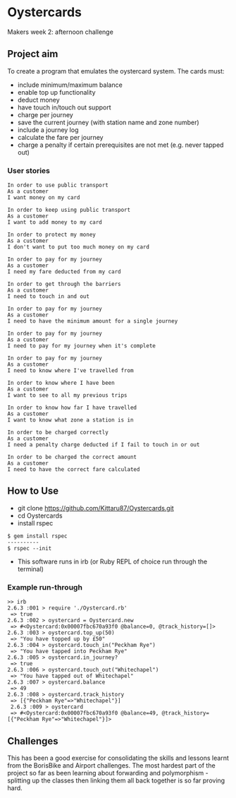 # Oystercards
Makers week 2: afternoon challenge

## Project aim
To create a program that emulates the oystercard system. The cards must:
* include minimum/maximum balance
* enable top up functionality
* deduct money
* have touch in/touch out support
* charge per journey
* save the current journey (with station name and zone number)
* include a journey log
* calculate the fare per journey
* charge a penalty if certain prerequisites are not met (e.g. never tapped out)

### User stories 
```
In order to use public transport
As a customer
I want money on my card

In order to keep using public transport
As a customer
I want to add money to my card

In order to protect my money
As a customer
I don't want to put too much money on my card

In order to pay for my journey
As a customer
I need my fare deducted from my card

In order to get through the barriers
As a customer
I need to touch in and out

In order to pay for my journey
As a customer
I need to have the minimum amount for a single journey

In order to pay for my journey
As a customer
I need to pay for my journey when it's complete

In order to pay for my journey
As a customer
I need to know where I've travelled from

In order to know where I have been
As a customer
I want to see to all my previous trips

In order to know how far I have travelled
As a customer
I want to know what zone a station is in

In order to be charged correctly
As a customer
I need a penalty charge deducted if I fail to touch in or out

In order to be charged the correct amount
As a customer
I need to have the correct fare calculated
```

## How to Use
* git clone https://github.com/Kittaru87/Oystercards.git
* cd Oystercards
* install rspec
```
$ gem install rspec
----------
$ rspec --init
```
* This software runs in irb (or Ruby REPL of choice run through the terminal)

### Example run-through
```
>> irb
2.6.3 :001 > require './Oystercard.rb'
 => true 
2.6.3 :002 > oystercard = Oystercard.new
 => #<Oystercard:0x00007fbc670a93f0 @balance=0, @track_history=[]> 
2.6.3 :003 > oystercard.top_up(50)
 => "You have topped up by £50" 
2.6.3 :004 > oystercard.touch_in("Peckham Rye")
 => "You have tapped into Peckham Rye" 
2.6.3 :005 > oystercard.in_journey?
 => true 
2.6.3 :006 > oystercard.touch_out("Whitechapel")
 => "You have tapped out of Whitechapel" 
2.6.3 :007 > oystercard.balance
 => 49 
2.6.3 :008 > oystercard.track_history
 => [{"Peckham Rye"=>"Whitechapel"}] 
 2.6.3 :009 > oystercard
 => #<Oystercard:0x00007fbc670a93f0 @balance=49, @track_history=[{"Peckham Rye"=>"Whitechapel"}]> 
 ```
 ## Challenges
 This has been a good exercise for consolidating the skills and lessons learnt from the BorisBike and Airport challenges. The most hardest part of the project so far as been learning about forwarding and polymorphism - splitting up the classes then linking them all back together is so far proving hard.